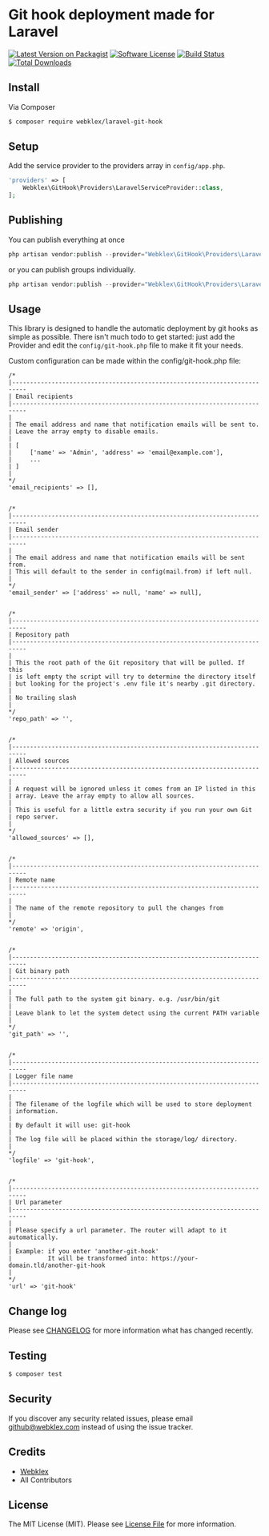 # Git hook deployment made for Laravel

[![Latest Version on Packagist][ico-version]][link-packagist]
[![Software License][ico-license]](LICENSE.md)
[![Build Status][ico-travis]][link-travis]
[![Total Downloads][ico-downloads]][link-downloads]

## Install

Via Composer

``` bash
$ composer require webklex/laravel-git-hook
```

## Setup

Add the service provider to the providers array in `config/app.php`.

``` php
'providers' => [
    Webklex\GitHook\Providers\LaravelServiceProvider::class,
];
```

## Publishing

You can publish everything at once

``` php
php artisan vendor:publish --provider="Webklex\GitHook\Providers\LaravelServiceProvider"
```

or you can publish groups individually.

``` php
php artisan vendor:publish --provider="Webklex\GitHook\Providers\LaravelServiceProvider" --tag="config"
```

## Usage

This library is designed to handle the automatic deployment by git hooks 
as simple as possible. There isn't much todo to get started: just add the
Provider and edit the `config/git-hook.php` file to make it fit your needs.


Custom configuration can be made within the config/git-hook.php file:
```
/*
|--------------------------------------------------------------------------
| Email recipients
|--------------------------------------------------------------------------
|
| The email address and name that notification emails will be sent to.
| Leave the array empty to disable emails.
|
| [
|     ['name' => 'Admin', 'address' => 'email@example.com'],
|     ...
| ]
|
*/
'email_recipients' => [],
 
 
/*
|--------------------------------------------------------------------------
| Email sender
|--------------------------------------------------------------------------
|
| The email address and name that notification emails will be sent from.
| This will default to the sender in config(mail.from) if left null.
|
*/
'email_sender' => ['address' => null, 'name' => null],
 
 
/*
|--------------------------------------------------------------------------
| Repository path
|--------------------------------------------------------------------------
|
| This the root path of the Git repository that will be pulled. If this
| is left empty the script will try to determine the directory itself
| but looking for the project's .env file it's nearby .git directory.
|
| No trailing slash
|
*/
'repo_path' => '',
 
 
/*
|--------------------------------------------------------------------------
| Allowed sources
|--------------------------------------------------------------------------
|
| A request will be ignored unless it comes from an IP listed in this
| array. Leave the array empty to allow all sources.
|
| This is useful for a little extra security if you run your own Git
| repo server.
|
*/
'allowed_sources' => [],
 
 
/*
|--------------------------------------------------------------------------
| Remote name
|--------------------------------------------------------------------------
|
| The name of the remote repository to pull the changes from
|
*/
'remote' => 'origin',
 
 
/*
|--------------------------------------------------------------------------
| Git binary path
|--------------------------------------------------------------------------
|
| The full path to the system git binary. e.g. /usr/bin/git
|
| Leave blank to let the system detect using the current PATH variable
|
*/
'git_path' => '',
 
 
/*
|--------------------------------------------------------------------------
| Logger file name
|--------------------------------------------------------------------------
|
| The filename of the logfile which will be used to store deployment
| information.
|
| By default it will use: git-hook
|
| The log file will be placed within the storage/log/ directory.
|
*/
'logfile' => 'git-hook',
 
 
/*
|--------------------------------------------------------------------------
| Url parameter
|--------------------------------------------------------------------------
|
| Please specify a url parameter. The router will adapt to it automatically.
|
| Example: if you enter 'another-git-hook'
|          It will be transformed into: https://your-domain.tld/another-git-hook
|
*/
'url' => 'git-hook'
```

## Change log

Please see [CHANGELOG](CHANGELOG.md) for more information what has changed recently.

## Testing

``` bash
$ composer test
```

## Security

If you discover any security related issues, please email github@webklex.com instead of using the issue tracker.

## Credits

- [Webklex][link-author]
- All Contributors

## License

The MIT License (MIT). Please see [License File](LICENSE.md) for more information.

[ico-version]: https://img.shields.io/packagist/v/Webklex/laravel-git-hook.svg?style=flat-square
[ico-license]: https://img.shields.io/badge/license-MIT-brightgreen.svg?style=flat-square
[ico-travis]: https://img.shields.io/travis/Webklex/laravel-git-hook/master.svg?style=flat-square
[ico-scrutinizer]: https://img.shields.io/scrutinizer/coverage/g/Webklex/laravel-git-hook.svg?style=flat-square
[ico-code-quality]: https://img.shields.io/scrutinizer/g/Webklex/laravel-git-hook.svg?style=flat-square
[ico-downloads]: https://img.shields.io/packagist/dt/Webklex/laravel-git-hook.svg?style=flat-square

[link-packagist]: https://packagist.org/packages/Webklex/laravel-git-hook
[link-travis]: https://travis-ci.org/Webklex/laravel-git-hook
[link-scrutinizer]: https://scrutinizer-ci.com/g/Webklex/laravel-git-hook/code-structure
[link-code-quality]: https://scrutinizer-ci.com/g/Webklex/laravel-git-hook
[link-downloads]: https://packagist.org/packages/Webklex/laravel-git-hook
[link-author]: https://github.com/webklex